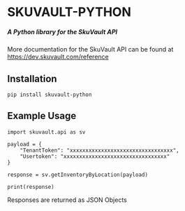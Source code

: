 # **SKUVAULT-PYTHON**
##### A Python library for the SkuVault API
More documentation for the SkuVault API can be found at https://dev.skuvault.com/reference

## **Installation**
```
pip install skuvault-python
```

## **Example Usage**
```
import skuvault.api as sv

payload = {
    "TenantToken": "xxxxxxxxxxxxxxxxxxxxxxxxxxxxxxxxx",
    "Usertoken": "xxxxxxxxxxxxxxxxxxxxxxxxxxxxxxxxx"
}

response = sv.getInventoryByLocation(payload)

print(response)
```
Responses are returned as JSON Objects